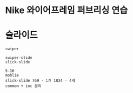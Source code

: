 # Nike 와이어프레임 퍼브리싱 연습

# 슬라이드
    swiper

    swiper-slide
    slick-slide

    5-16
    moblie
    slick-slide 769 - 1개 1024 - 4개
    common + inc 분리
